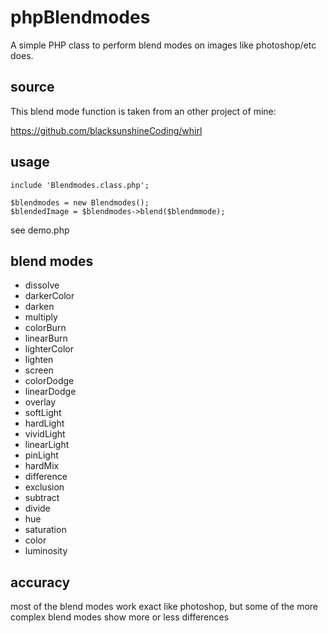 # phpBlendmodes
A simple PHP class to perform blend modes on images like photoshop/etc does.

## source
This blend mode function is taken from an other project of mine:

https://github.com/blacksunshineCoding/whirl

## usage

	include 'Blendmodes.class.php';

	$blendmodes = new Blendmodes();
	$blendedImage = $blendmodes->blend($blendmmode);

see demo.php

## blend modes
 - dissolve
 - darkerColor
 - darken
 - multiply
 - colorBurn
 - linearBurn
 - lighterColor
 - lighten
 - screen
 - colorDodge
 - linearDodge
 - overlay
 - softLight
 - hardLight
 - vividLight
 - linearLight
 - pinLight
 - hardMix
 - difference
 - exclusion
 - subtract
 - divide
 - hue
 - saturation
 - color
 - luminosity

 ## accuracy
 most of the blend modes work exact like photoshop, but some of the more complex blend modes show more or less differences